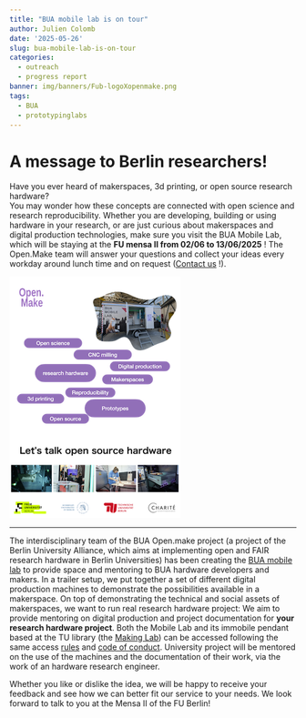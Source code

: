 ```yaml
---
title: "BUA mobile lab is on tour"
author: Julien Colomb
date: '2025-05-26'
slug: bua-mobile-lab-is-on-tour
categories:
  - outreach
  - progress report
banner: img/banners/Fub-logoXopenmake.png
tags:
  - BUA
  - prototypinglabs
---
```


# A message to Berlin researchers!

Have you ever heard of makerspaces, 3d printing, or open source research hardware?  
You may wonder how these concepts are connected with open science and research reproducibility.
Whether you are developing, building or using hardware in your research, or are just curious about makerspaces and digital production technologies, make sure you visit the BUA Mobile Lab, which will be staying at the **FU mensa II from 02/06 to 13/06/2025** !
The Open.Make team will answer your questions and collect your ideas every workday around lunch time and on request ([Contact us](/contact/) !).

![Poster to attract students attention.](images/poster-traction.png)

------------------------------------------------------------------------

The interdisciplinary team of the BUA Open.make project (a project of the Berlin University Alliance, which aims at implementing open and FAIR research hardware in Berlin Universities) has been creating the [BUA mobile lab](/mobilelab/) to provide space and mentoring to BUA hardware developers and makers.
In a trailer setup, we put together a set of different digital production machines to demonstrate the possibilities available in a makerspace.
On top of demonstrating the technical and social assets of makerspaces, we want to run real research hardware project: We aim to provide mentoring on digital production and project documentation for **your research hardware project**.
Both the Mobile Lab and its immobile pendant based at the TU library (the [Making Lab](/makinglab/)) can be accessed following the same access [rules](https://www.tu.berlin/en/qw/ueber-uns/einrichtungen/making-lab) and [code of conduct](https://codeberg.org/jcolomb/Labs-codeOfConduct/src/branch/main/codeofconduct.md).
University project will be mentored on the use of the machines and the documentation of their work, via the work of an hardware research engineer.

Whether you like or dislike the idea, we will be happy to receive your feedback and see how we can better fit our service to your needs.
We look forward to talk to you at the Mensa II of the FU Berlin!
